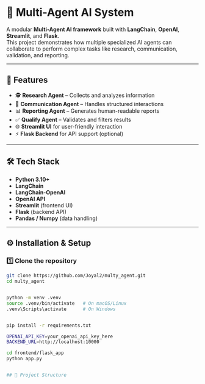 # 🤖 Multi-Agent AI System

A modular **Multi-Agent AI framework** built with **LangChain**, **OpenAI**, **Streamlit**, and **Flask**.  
This project demonstrates how multiple specialized AI agents can collaborate to perform complex tasks like research, communication, validation, and reporting.

---

## 🚀 Features
- 🕵️ **Research Agent** – Collects and analyzes information  
- 💬 **Communication Agent** – Handles structured interactions  
- 📊 **Reporting Agent** – Generates human-readable reports  
- ✅ **Qualify Agent** – Validates and filters results  
- 🌐 **Streamlit UI** for user-friendly interaction  
- ⚡ **Flask Backend** for API support (optional)

---

## 🛠️ Tech Stack
- **Python 3.10+**
- **LangChain**
- **LangChain-OpenAI**
- **OpenAI API**
- **Streamlit** (frontend UI)
- **Flask** (backend API)
- **Pandas / Numpy** (data handling)




---

## ⚙️ Installation & Setup

### 1️⃣ Clone the repository
```bash
git clone https://github.com/Joyal2/multy_agent.git
cd multy_agent


python -m venv .venv
source .venv/bin/activate   # On macOS/Linux
.venv\Scripts\activate      # On Windows


pip install -r requirements.txt

OPENAI_API_KEY=your_openai_api_key_here
BACKEND_URL=http://localhost:10000

cd frontend/flask_app
python app.py


## 📂 Project Structure
